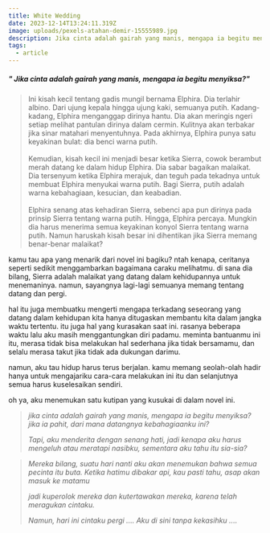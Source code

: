 ```yaml
---
title: White Wedding
date: 2023-12-14T13:24:11.319Z
image: uploads/pexels-atahan-demir-15555989.jpg
description: Jika cinta adalah gairah yang manis, mengapa ia begitu menyiksa?
tags:
  - article
---
```

##### "﻿ Jika cinta adalah gairah yang manis, mengapa ia begitu menyiksa?"

> Ini kisah kecil tentang gadis mungil bernama Elphira. Dia terlahir albino. Dari ujung kepala hingga ujung kaki, semuanya putih. Kadang-kadang, Elphira menganggap dirinya hantu. Dia akan meringis ngeri setiap melihat pantulan dirinya dalam cermin. Kulitnya akan terbakar jika sinar matahari menyentuhnya. Pada akhirnya, Elphira punya satu keyakinan bulat: dia benci warna putih.\
> \
> Kemudian, kisah kecil ini menjadi besar ketika Sierra, cowok berambut merah datang ke dalam hidup Elphira. Dia sabar bagaikan malaikat. Dia tersenyum ketika Elphira merajuk, dan teguh pada tekadnya untuk membuat Elphira menyukai warna putih. Bagi Sierra, putih adalah warna kebahagiaan, kesucian, dan keabadian.\
> \
> Elphira senang atas kehadiran Sierra, sebenci apa pun dirinya pada prinsip Sierra tentang warna putih. Hingga, Elphira percaya. Mungkin dia harus menerima semua keyakinan konyol Sierra tentang warna putih. Namun haruskah kisah besar ini dihentikan jika Sierra memang benar-benar malaikat?

k﻿amu tau apa yang menarik dari novel ini bagiku? ntah kenapa, ceritanya seperti sedikit menggambarkan bagaimana caraku melihatmu. di sana dia bilang, Sierra adalah malaikat yang datang dalam kehidupannya untuk menemaninya. namun, sayangnya lagi-lagi semuanya memang tentang datang dan pergi.

h﻿al itu juga membuatku mengerti mengapa terkadang seseorang yang datang dalam kehidupan kita hanya ditugaskan membantu kita dalam jangka waktu tertentu. itu juga hal yang kurasakan saat ini. rasanya beberapa waktu lalu aku masih menggantungkan diri padamu. meminta bantuanmu ini itu, merasa tidak bisa melakukan hal sederhana jika tidak bersamamu, dan selalu merasa takut jika tidak ada dukungan darimu. 

n﻿amun, aku tau hidup harus terus berjalan. kamu memang seolah-olah hadir hanya untuk mengajariku cara-cara melakukan ini itu dan selanjutnya semua harus kuselesaikan sendiri.

o﻿h ya, a﻿ku menemukan satu kutipan yang kusukai di dalam novel ini.

> ﻿*jika cinta adalah gairah yang manis, mengapa ia begitu menyiksa? j﻿ika ia pahit, dari mana datangnya kebahagiaanku ini?*
>
> *T﻿api, aku menderita dengan senang hati, jadi kenapa aku harus mengeluh a﻿tau meratapi nasibku, sementara aku tahu itu sia-sia?*

> ﻿*Mereka bilang, suatu hari nanti aku akan menemukan bahwa semua pecinta itu buta. Ketika hatimu dibakar api, kau pasti tahu, asap akan masuk ke matamu*
>
> *jadi kuperolok mereka dan kutertawakan mereka, karena telah meragukan cintaku.*
>
> *Namun, hari ini cintaku pergi .... Aku di sini tanpa kekasihku ....*